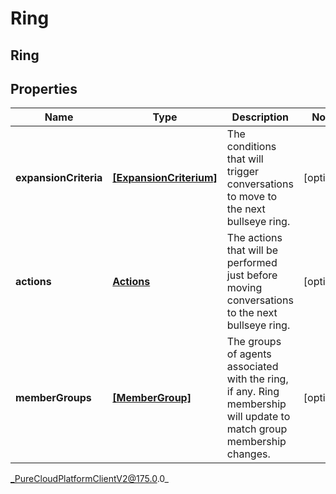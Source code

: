 # Ring

## Ring

## Properties

|Name | Type | Description | Notes|
|------------ | ------------- | ------------- | -------------|
| **expansionCriteria** | [**[ExpansionCriterium]**]([ExpansionCriterium]) | The conditions that will trigger conversations to move to the next bullseye ring. | [optional] |
| **actions** | [**Actions**](Actions) | The actions that will be performed just before moving conversations to the next bullseye ring. | [optional] |
| **memberGroups** | [**[MemberGroup]**](MemberGroup) | The groups of agents associated with the ring, if any.  Ring membership will update to match group membership changes. | [optional] |



_PureCloudPlatformClientV2@175.0.0_
